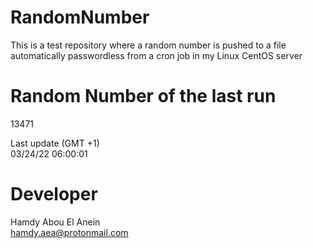 # RandomNumber    
This is a test repository where a random number is pushed to a file automatically passwordless from a cron job in my Linux CentOS server    
# Random Number of the last run   
13471
      
Last update (GMT +1)    
03/24/22 06:00:01
# Developer    
Hamdy Abou El Anein   
hamdy.aea@protonmail.com
